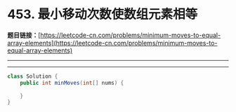 # 453. 最小移动次数使数组元素相等

**题目链接：**[https://leetcode-cn.com/problems/minimum-moves-to-equal-array-elements](https://leetcode-cn.com/problems/minimum-moves-to-equal-array-elements)

---

<Cards card="leetcode_453_minimum-moves-to-equal-array-elements"></Cards>

---

```java
class Solution {
    public int minMoves(int[] nums) {
        
    }
}
```